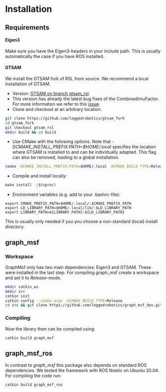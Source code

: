 # Installation

## Requirements

#### Eigen3
Make sure you have the Eigen3-headers in your include path. This is usually automatically the case if you have ROS installed.

#### GTSAM
We install the GTSAM fork of RSL from source. We recommend a local installation of GTSAM.

* Version: [GTSAM on branch gtsam_rsl](https://github.com/leggedrobotics/gtsam_fork/tree/gtsam_rsl). 
* This version has already the latest bug fixes of the CombinedImuFactor. For more information we refer to this [issue](https://github.com/borglab/gtsam/commit/587678e0b761188e33db376cd552c417650c96ee#diff-278a5de28881129d36f253ed7fa64129312e5e1d9a042aa850424c2a93392e1f).
* Clone and checkout at an arbitrary location.
```bash
git clone https://github.com/leggedrobotics/gtsam_fork
cd gtsam_fork
git checkout gtsam_rsl
mkdir build && cd build
```

* Use CMake with the following options. Note that _-DCMAKE_INSTALL_PREFIX:PATH=$HOME/.local_ specifies the location where GTSAM is installed to and can be individually adapted. This flag can also be removed, leading to a global installation.

```bash
cmake -DCMAKE_INSTALL_PREFIX:PATH=$HOME/.local -DCMAKE_BUILD_TYPE=Release -DGTSAM_POSE3_EXPMAP=ON -DGTSAM_ROT3_EXPMAP=ON -DGTSAM_USE_QUATERNIONS=ON -DGTSAM_USE_SYSTEM_EIGEN=ON -DGTSAM_BUILD_WITH_MARCH_NATIVE=OFF ..
``` 

* Compile and install locally:

```bash
make install -j$(nproc)
```

* Environment variables (e.g. add to your .bashrc-file):

```
export CMAKE_PREFIX_PATH=$HOME/.local/:$CMAKE_PREFIX_PATH
export LD_LIBRARY_PATH=$HOME/.local/lib/:$LD_LIBRARY_PATH
export LIBRARY_PATH=${LIBRARY_PATH}:${LD_LIBRARY_PATH}
```
This is usually only needed if you you choose a non-standard (local) install directory.

## graph_msf
### Workspace
GraphMsf only has two main dependencies: Eigen3 and GTSAM. These were installed in the last step.
For compiling graph_msf create a workspace and set it to _Release_-mode.
```bash
mkdir catkin_ws
mkdir src
catkin init
catkin config --cmake-args -DCMAKE_BUILD_TYPE=Release
cd src && git clone https://github.com/leggedrobotics/graph_msf_dev.git
```

### Compiling
Now the library then can be compiled using:
```bash
catkin build graph_msf
```

## graph_msf_ros
In contrast to _graph_msf_ this package also depends on standard ROS dependencies. We tested the framework with ROS Noetic on Ubuntu 20.04.
For compiling the code run:
```bash
catkin build graph_msf_ros
```
